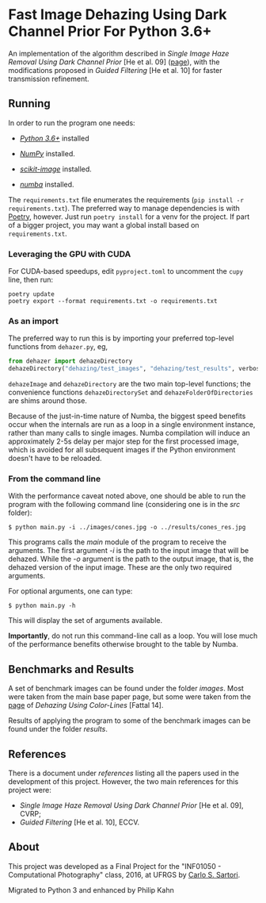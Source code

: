 # **Fast Image Dehazing Using Dark Channel Prior For Python 3.6+**

An implementation of the algorithm described in *Single Image Haze Removal Using Dark Channel Prior* [He et al. 09] ([page](http://kaiminghe.com/cvpr09/)), with the modifications proposed in *Guided Filtering* [He et al. 10] for faster transmission refinement.

## Running

In order to run the program one needs:

* [*Python 3.6+*](https://www.python.org/) installed

* [*NumPy*](http://www.numpy.org/) installed.

* [*scikit-image*](https://scikit-image.org/docs/dev/api/skimage.html) installed.

* [*numba*](https://numba.pydata.org/numba-doc/latest/user/installing.html) installed.

The `requirements.txt` file enumerates the requirements (`pip install -r requirements.txt`). The preferred way to manage dependencies is with [Poetry](https://python-poetry.org/), however. Just run `poetry install` for a venv for the project. If part of a bigger project, you may want a global install based on `requirements.txt`.

### Leveraging the GPU with CUDA

For CUDA-based speedups, edit `pyproject.toml` to uncomment the `cupy` line, then run:

```
poetry update
poetry export --format requirements.txt -o requirements.txt
```


### As an import

The preferred way to run this is by importing your preferred top-level functions from `dehazer.py`, eg,

```python
from dehazer import dehazeDirectory
dehazeDirectory("dehazing/test_images", "dehazing/test_results", verbose= True, report= True, checkSections= True)
```

`dehazeImage` and `dehazeDirectory` are the two main top-level functions; the convenience functions `dehazeDirectorySet` and `dehazeFolderOfDirectories` are shims around those.

Because of the just-in-time nature of Numba, the biggest speed benefits occur when the internals are run as a loop in a single environment instance, rather than many calls to single images. Numba compilation will induce an approximately 2-5s delay per major step for the first processed image, which is avoided for all subsequent images if the Python environment doesn't have to be reloaded.

### From the command line

With the performance caveat noted above, one should be able to run the program with the following command line (considering one is in the *src* folder):

```
$ python main.py -i ../images/cones.jpg -o ../results/cones_res.jpg
```

This programs calls the *main* module of the program to receive the arguments. The first argument *-i* is the path to the input image that will be dehazed. While the *-o* argument is the path to the output image, that is, the dehazed version of the input image. These are the only two required arguments.

For optional arguments, one can type:

```
$ python main.py -h
```

This will display the set of arguments available.

**Importantly**, do not run this command-line call as a loop. You will lose much of the performance benefits otherwise brought to the table by Numba.

## Benchmarks and Results ##

A set of benchmark images can be found under the folder *images*. Most were taken from the main base paper page, but some were taken from the [page](http://www.cs.huji.ac.il/~raananf/projects/dehaze_cl/) of *Dehazing Using Color-Lines* [Fattal 14].

Results of applying the program to some of the benchmark images can be found under the folder *results*.

## References ##

There is a document under *references* listing all the papers used in the development of this project.
However, the two main references for this project were:

* *Single Image Haze Removal Using Dark Channel Prior* [He et al. 09], CVRP;
* *Guided Filtering* [He et al. 10], ECCV.

## About ##

This project was developed as a Final Project for the "INF01050 - Computational Photography" class, 2016, at UFRGS by [Carlo S. Sartori](https://github.com/cssartori/image-dehazing).

Migrated to Python 3 and enhanced by Philip Kahn
